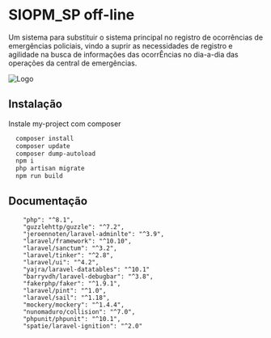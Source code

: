 
# SIOPM_SP off-line

Um sistema para substituir o sistema principal no registro de ocorrências de emergências policiais, vindo a suprir as necessidades de registro e agilidade na busca de informações das ocorrÊncias no dia-a-dia das operações da central de emergências.


![Logo](https://siopm-off.limiarnews.online/public/img/marca1.png)


## Instalação

Instale my-project com composer

```bash
  composer install
  composer update
  composer dump-autoload
  npm i
  php artisan migrate
  npm run build
```
    
## Documentação


        "php": "^8.1",
        "guzzlehttp/guzzle": "^7.2",
        "jeroennoten/laravel-adminlte": "^3.9",
        "laravel/framework": "^10.10",
        "laravel/sanctum": "^3.2",
        "laravel/tinker": "^2.8",
        "laravel/ui": "^4.2",
        "yajra/laravel-datatables": "^10.1"
        "barryvdh/laravel-debugbar": "^3.8",
        "fakerphp/faker": "^1.9.1",
        "laravel/pint": "^1.0",
        "laravel/sail": "^1.18",
        "mockery/mockery": "^1.4.4",
        "nunomaduro/collision": "^7.0",
        "phpunit/phpunit": "^10.1",
        "spatie/laravel-ignition": "^2.0"

